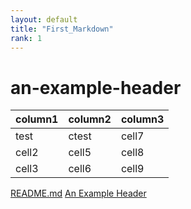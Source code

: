 ```yaml
---
layout: default
title: "First_Markdown"
rank: 1
---
```


# an-example-header

column1 | column2 | column3
--------|---------|-----------
test | ctest | cell7
cell2 | cell5 | cell8
cell3 | cell6 | cell9
[README.md](/daa/README.md)
[An Example Header](#an-example-header)